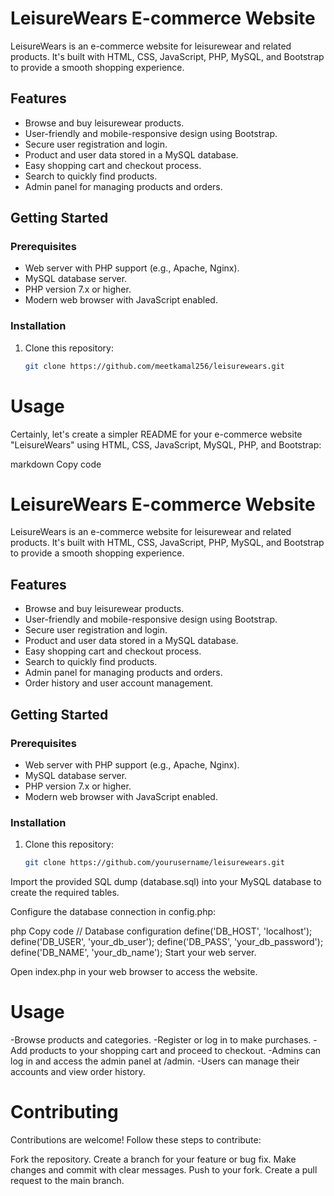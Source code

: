 # LeisureWears E-commerce Website

LeisureWears is an e-commerce website for leisurewear and related products. It's built with HTML, CSS, JavaScript, PHP, MySQL, and Bootstrap to provide a smooth shopping experience.

## Features

- Browse and buy leisurewear products.
- User-friendly and mobile-responsive design using Bootstrap.
- Secure user registration and login.
- Product and user data stored in a MySQL database.
- Easy shopping cart and checkout process.
- Search to quickly find products.
- Admin panel for managing products and orders.


## Getting Started

### Prerequisites

- Web server with PHP support (e.g., Apache, Nginx).
- MySQL database server.
- PHP version 7.x or higher.
- Modern web browser with JavaScript enabled.

### Installation

1. Clone this repository:

   ```bash
   git clone https://github.com/meetkamal256/leisurewears.git

# Usage

Certainly, let's create a simpler README for your e-commerce website "LeisureWears" using HTML, CSS, JavaScript, MySQL, PHP, and Bootstrap:

markdown
Copy code
# LeisureWears E-commerce Website

LeisureWears is an e-commerce website for leisurewear and related products. It's built with HTML, CSS, JavaScript, PHP, MySQL, and Bootstrap to provide a smooth shopping experience.

## Features

- Browse and buy leisurewear products.
- User-friendly and mobile-responsive design using Bootstrap.
- Secure user registration and login.
- Product and user data stored in a MySQL database.
- Easy shopping cart and checkout process.
- Search to quickly find products.
- Admin panel for managing products and orders.
- Order history and user account management.

## Getting Started

### Prerequisites

- Web server with PHP support (e.g., Apache, Nginx).
- MySQL database server.
- PHP version 7.x or higher.
- Modern web browser with JavaScript enabled.

### Installation

1. Clone this repository:

   ```bash
   git clone https://github.com/yourusername/leisurewears.git
Import the provided SQL dump (database.sql) into your MySQL database to create the required tables.

Configure the database connection in config.php:

php
Copy code
// Database configuration
define('DB_HOST', 'localhost');
define('DB_USER', 'your_db_user');
define('DB_PASS', 'your_db_password');
define('DB_NAME', 'your_db_name');
Start your web server.

Open index.php in your web browser to access the website.

# Usage
-Browse products and categories.
-Register or log in to make purchases.
-Add products to your shopping cart and proceed to checkout.
-Admins can log in and access the admin panel at /admin.
-Users can manage their accounts and view order history.

# Contributing
Contributions are welcome! Follow these steps to contribute:

Fork the repository.
Create a branch for your feature or bug fix.
Make changes and commit with clear messages.
Push to your fork.
Create a pull request to the main branch.
